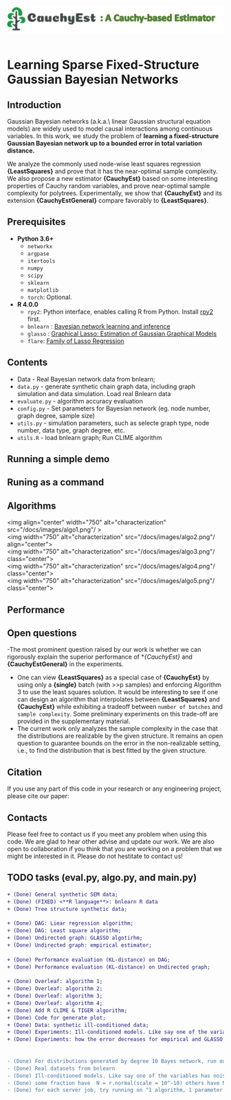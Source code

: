 
<img align="left" src="docs/images/Cauchy_est_logo.png"> &nbsp; &nbsp;

   

# Learning Sparse Fixed-Structure Gaussian Bayesian Networks



## Introduction
Gaussian Bayesian networks (a.k.a.\ linear Gaussian structural equation models) are widely used to model causal interactions among continuous variables.
In this work, we study the problem of **learning a fixed-structure Gaussian Bayesian network up to a bounded error in total variation distance.** 

We analyze the commonly used node-wise least squares regression **{LeastSquares}** and prove that it has the near-optimal sample complexity.
We also propose a new estimator **{CauchyEst}** based on some interesting properties of Cauchy random variables, and prove near-optimal sample complexity for polytrees.
Experimentally, we show that **{CauchyEst}** and its extension **{CauchyEstGeneral}** compare favorably to **{LeastSquares}**.                               

                                                            
## Prerequisites

- **Python 3.6+**
   - `networkx`
   - `argpase`
   - `itertools`
   - `numpy`
   - `scipy`
   - `sklearn`
   - `matplotlib`
   - `torch`: Optional.
- **R 4.0.0**
   - `rpy2`: Python interface, enables calling R from Python. Install [rpy2](https://pypi.org/project/rpy2/) first.
   - `bnlearn` : [Bayesian network learning and inference](bnlearn.com) 
   - `glasso` : [Graphical Lasso: Estimation of Gaussian Graphical Models](https://cran.r-project.org/web/packages/glasso/index.html)
   - `flare`: [Family of Lasso Regression](https://cran.r-project.org/web/packages/flare/index.html)

## Contents

- Data  - Real Bayesian network data from bnlearn;
- `data.py` - generate synthetic chain graph data, including graph simulation and data simulation. Load real Bnlearn data 
- `evaluate.py` - algorithm accuracy evaluation 
- `config.py` - Set parameters for Bayesian network (eg. node number, graph degree, sample size)
- `utils.py` - simulation parameters, such as selecte graph type, node number, data type, graph degree, etc.  
- `utils.R` - load bnlearn graph; Run CLIME algorithm


## Running a simple demo


## Runing as a command

## Algorithms

<img align="center" width="750" alt="characterization" src="/docs/images/algo1.png"/ >    
<img width="750" alt="characterization" src="/docs/images/algo2.png"/  align="center">    
<img width="750" alt="characterization" src="/docs/images/algo3.png"/  class="center">    
<img width="750" alt="characterization" src="/docs/images/algo4.png"/  class="center">    
<img width="750" alt="characterization" src="/docs/images/algo5.png"/  class="center">    

## Performance

## Open questions
-The most prominent question raised by our work is whether we can rigorously explain the superior performance of **{CauchyEst}* and **{CauchyEstGeneral}** in the experiments. 
- One can view **{LeastSquares}** as a special case of **{CauchyEst}** by using only a **{single}** batch (with >>p samples) and enforcing Algorithm 3 to use the least squares solution. It would be interesting to see if one can design an algorithm that interpolates between **{LeastSquares}** and **{CauchyEst}** while exhibiting a tradeoff between `number of batches` and `sample complexity`. Some preliminary experiments on this trade-off are provided in the supplementary material.
- The current work only analyzes the sample complexity in the case that the distributions are realizable by the given structure. It remains an open question to guarantee bounds on the error in the non-realizable setting, i.e., to find the distribution that is best fitted by the given structure. 

## Citation
If you use any part of this code in your research or any engineering project, please cite our paper:

## Contacts

Please feel free to contact us if you meet any problem when using this code. We are glad to hear other advise and update our work. 
We are also open to collaboration if you think that you are working on a problem that we might be interested in it.
Please do not hestitate to contact us!







## TODO tasks (eval.py, algo.py, and main.py)

```diff
+ (Done) General synthetic SEM data;
+ (Done) (FIXED) <**R language**>: bnlearn R data
+ (Done) Tree structure synthetic data;
 
+ (Done) DAG: Liear regression algorithm;
+ (Done) DAG: Least square algorithm;
+ (Done) Undirected graph: GLASSO algotirhm;
+ (Done) Undirected graph: empirical estimator;
 
+ (Done) Performance evaluation (KL-distance) on DAG;
+ (Done) Performance evaluation (KL-distance) on Undirected graph;

+ (Done) Overleaf: algorithm 1;
+ (Done) Overleaf: algorithm 2;
+ (Done) Overleaf: algorithm 3;
+ (Done) Overleaf: algorithm 4;
+ (Done) Add R CLIME & TIGER algorithm;
+ (Done) Code for generate plot;
+ (Done) Data: synthetic ill-conditioned data;
+ (Done) Experiments: Ill-conditioned models. Like say one of the variables has noise variance very close to 0;
+ (Done) Experiments: how the error decreases for empirical and GLASSO on separate plots;


- (Done) For distributions generated by degree 10 Bayes network, run our three algorithms with d=5. See how fast the errors converge.
- (Done) Real datasets from bnlearn
- (Done) Ill-conditioned models. Like say one of the variables has noise variance very close to 0. Hopefully, here we can also find some difference between CauchyEst and CauchyEstGeneral;
- (Done) some fraction have  N = r.normal(scale = 10^-10) others have N = r.normal(scale = 1.0) as before;
- (Done) for each server job, try running on "1 algorithm, 1 parameter setting, X samples". that way you can parallelize quite a lot and you can plot each graph line (with error bars) as soon as one of these jobs complete.
```




